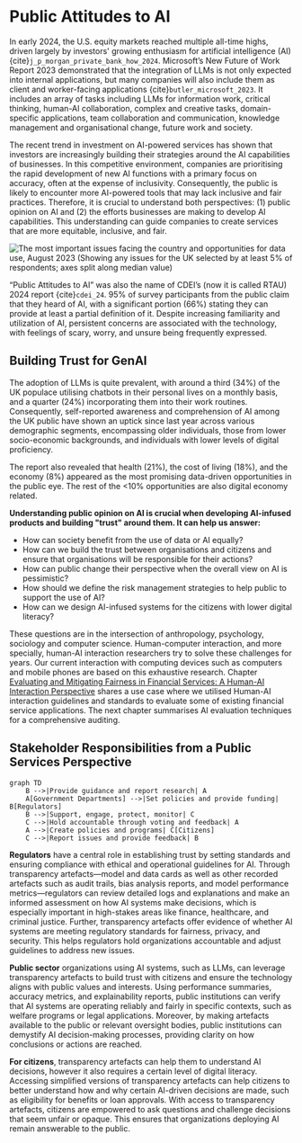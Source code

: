 # Public Attitudes to AI

In early 2024, the U.S. equity markets reached multiple all-time highs, driven largely by investors' growing enthusiasm for artificial intelligence (AI) {cite}`j_p_morgan_private_bank_how_2024`. Microsoft’s New Future of Work Report 2023 demonstrated that the integration of LLMs is not only expected into internal applications, but many companies will also include them as client and worker-facing applications {cite}`butler_microsoft_2023`. It includes an array of tasks including LLMs for information work, critical thinking, human-AI collaboration, complex and creative tasks, domain-specific applications, team collaboration and communication, knowledge management and organisational change, future work and society.

The recent trend in investment on AI-powered services has shown that investors are increasingly building their strategies around the AI capabilities of businesses. In this competitive environment, companies are prioritising the rapid development of new AI functions with a primary focus on accuracy, often at the expense of inclusivity. Consequently, the public is likely to encounter more AI-powered tools that may lack inclusive and fair practices. Therefore, it is crucial to understand both perspectives: (1) public opinion on AI and (2) the efforts businesses are making to develop AI capabilities. This understanding can guide companies to create services that are more equitable, inclusive, and fair.

![The most important issues facing the country and opportunities for data use, August 2023 (Showing any issues for the UK selected by at least 5% of respondents; axes split along median value) [^1]](https://assets.publishing.service.gov.uk/media/656f2ea50f12ef07a53e0268/Slide2.SVG)

“Public Attitudes to AI” was also the name of CDEI’s (now it is called RTAU) 2024 report {cite}`cdei_24`. 95% of survey participants from the public claim that they heard of AI, with a significant portion (66%) stating they can provide at least a partial definition of it. Despite increasing familiarity and utilization of AI, persistent concerns are associated with the technology, with feelings of scary, worry, and unsure being frequently expressed.

## Building Trust for GenAI

The adoption of LLMs is quite prevalent, with around a third (34%) of the UK populace utilising chatbots in their personal lives on a monthly basis, and a quarter (24%) incorporating them into their work routines. Consequently, self-reported awareness and comprehension of AI among the UK public have shown an uptick since last year across various demographic segments, encompassing older individuals, those from lower socio-economic backgrounds, and individuals with lower levels of digital proficiency.

The report also revealed that health (21%), the cost of living (18%), and the economy (8%) appeared as the most promising data-driven opportunities in the public eye. The rest of the <10% opportunities are also digital economy related.

**Understanding public opinion on AI is crucial when developing AI-infused products and building "trust" around them. It can help us answer:**

- How can society benefit from the use of data or AI equally?
- How can we build the trust between organisations and citizens and ensure that organisations will be responsible for their actions?
- How can public change their perspective when the overall view on AI is pessimistic?
- How should we define the risk management strategies to help public to support the use of AI?
- How can we design AI-infused systems for the citizens with lower digital literacy?

These questions are in the intersection of anthropology, psychology, sociology and computer science. Human-computer interaction, and more specially, human-AI interaction researchers try to solve these challenges for years. Our current interaction with computing devices such as computers and mobile phones are based on this exhaustive research. Chapter [Evaluating and Mitigating Fairness in Financial Services: A Human-AI Interaction Perspective](../usecases/finance/interaction.md) shares a use case where we utilised Human-AI interaction guidelines and standards to evaluate some of existing financial service applications. The next chapter summarises AI evaluation techniques for a comprehensive auditing.


## Stakeholder Responsibilities from a Public Services Perspective

```mermaid
graph TD
    B -->|Provide guidance and report research| A
    A[Government Departments] -->|Set policies and provide funding| B[Regulators]
    B -->|Support, engage, protect, monitor| C
    C -->|Hold accountable through voting and feedback| A
    A -->|Create policies and programs| C[Citizens]
    C -->|Report issues and provide feedback| B
```

**Regulators** have a central role in establishing trust by setting standards and ensuring compliance with ethical and operational guidelines for AI. Through transparency artefacts—model and data cards as well as other recorded artefacts such as audit trails, bias analysis reports, and model performance metrics—regulators can review detailed logs and explanations and make an informed assessment on how AI systems make decisions, which is especially important in high-stakes areas like finance, healthcare, and criminal justice. Further, transparency artefacts offer evidence of whether AI systems are meeting regulatory standards for fairness, privacy, and security. This helps regulators hold organizations accountable and adjust guidelines to address new issues.

**Public sector** organizations using AI systems, such as LLMs, can leverage transparency artefacts to build trust with citizens and ensure the technology aligns with public values and interests. Using performance summaries, accuracy metrics, and explainability reports, public institutions can verify that AI systems are operating reliably and fairly in specific contexts, such as welfare programs or legal applications. Moreover, by making artefacts available to the public or relevant oversight bodies, public institutions can demystify AI decision-making processes, providing clarity on how conclusions or actions are reached.

**For citizens**, transparency artefacts can help them to understand AI decisions, however it also requires a certain level of digital literacy. Accessing simplified versions of transparency artefacts can help citizens to better understand how and why certain AI-driven decisions are made, such as eligibility for benefits or loan approvals. With access to transparency artefacts, citizens are empowered to ask questions and challenge decisions that seem unfair or opaque. This ensures that organizations deploying AI remain answerable to the public.


[^1]: Centre for Data Ethics and Innovation and Department for Science,
Innovation & Technology, 'Public attitudes to data and AI: Tracker
survey (Wave 3) (Section 6: Attitudes towards AI)'. Accessed: Mar. 18.
<https://www.gov.uk/government/publications/public-attitudes-to-data-and-ai-tracker-survey-wave-3/public-attitudes-to-data-and-ai-tracker-survey-wave-3>
